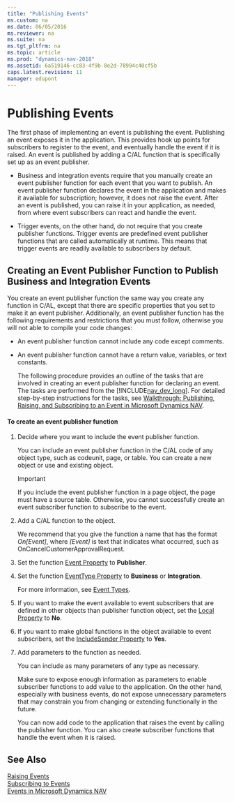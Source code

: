 ```yaml
---
title: "Publishing Events"
ms.custom: na
ms.date: 06/05/2016
ms.reviewer: na
ms.suite: na
ms.tgt_pltfrm: na
ms.topic: article
ms.prod: "dynamics-nav-2018"
ms.assetid: 6a519146-cc83-4f9b-8e2d-78994c40cf5b
caps.latest.revision: 11
manager: edupont
---
```

# Publishing Events
The first phase of implementing an event is publishing the event. Publishing an event exposes it in the application. This provides hook up points for subscribers to register to the event, and eventually handle the event if it is raised. An event is published by adding a C/AL function that is specifically set up as an event publisher.  

-   Business and integration events require that you manually create an event publisher function for each event that you want to publish. An event publisher function declares the event in the application and makes it available for subscription; however, it does not raise the event. After an event is published, you can raise it in your application, as needed, from where event subscribers can react and handle the event.  

-   Trigger events, on the other hand, do not require that you create publisher functions. Trigger events are predefined event publisher functions that are called automatically at runtime. This means that trigger events are readily available to subscribers by default.  

## Creating an Event Publisher Function to Publish Business and Integration Events  
 You create an event publisher function the same way you create any function in C/AL, except that there are specific properties that you set to make it an event publisher. Additionally, an event publisher function has the following requirements and restrictions that you must follow, otherwise you will not able to compile your code changes:  

- An event publisher function cannot include any code except comments.  

- An event publisher function cannot have a return value, variables, or text constants.  

  The following procedure provides an outline of the tasks that are involved in creating an event publisher function for declaring an event. The tasks are performed from the [!INCLUDE[nav_dev_long](includes/nav_dev_long_md.md)]. For detailed step-by-step instructions for the tasks, see [Walkthrough: Publishing, Raising, and Subscribing to an Event in Microsoft Dynamics NAV](Walkthrough--Publishing--Raising--and-Subcribing-to-an-Event-in-Microsoft-Dynamics-NAV.md).  

#### To create an event publisher function  

1. Decide where you want to include the event publisher function.  

   You can include an event publisher function in the C/AL code of any object type, such as codeunit, page, or table. You can create a new object or use and existing object.  

   >[!IMPORTANT]  
   >If you include the event publisher function in a page object, the page must have a source table. Otherwise, you cannot successfully create an event subscriber function to subscribe to the event.

2. Add a C/AL function to the object.  

    We recommend that you give the function a name that has the format *On\[Event\]*, where *\[Event\]* is text that indicates what occurred, such as OnCancelCustomerApprovalRequest.  

3. Set the function [Event Property](Event-Property.md) to **Publisher**.  

4. Set the function [EventType Property](EventType-Property.md) to **Business** or **Integration**.  

    For more information, see [Event Types](Event-Types.md).  

5. If you want to make the event available to event subscribers that are defined in other objects than publisher function object, set the [Local Property](Local-Property.md) to **No**.  

6. If you want to make global functions in the object available to event subscribers, set the [IncludeSender Property](IncludeSender-Property.md) to **Yes**.  

7. Add parameters to the function as needed.  

    You can include as many parameters of any type as necessary.  

    Make sure to expose enough information as parameters to enable subscriber functions to add value to the application. On the other hand, especially with business events, do not expose unnecessary parameters that may constrain you from changing or extending functionally in the future.  

   You can now add code to the application that raises the event by calling the publisher function. You can also create subscriber functions that handle the event when it is raised.  

## See Also  
 [Raising Events](Raising-Events.md)   
 [Subscribing to Events](Subscribing-to-Events.md)   
 [Events in Microsoft Dynamics NAV](Events-in-Microsoft-Dynamics-NAV.md)
